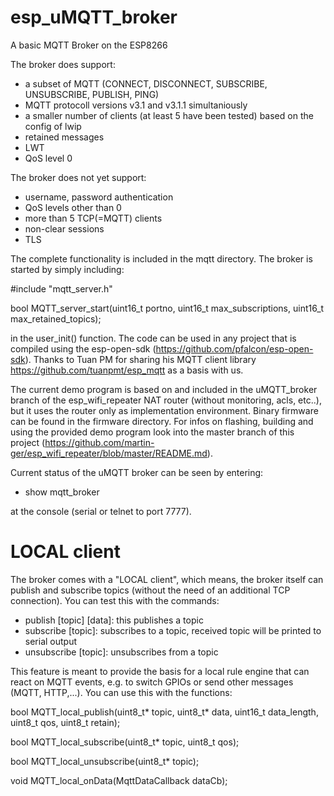 # esp_uMQTT_broker
A basic MQTT Broker on the ESP8266

The broker does support:
- a subset of MQTT (CONNECT, DISCONNECT, SUBSCRIBE, UNSUBSCRIBE, PUBLISH, PING)
- MQTT protocoll versions v3.1 and v3.1.1 simultaniously
- a smaller number of clients (at least 5 have been tested) based on the config of lwip
- retained messages
- LWT
- QoS level 0

The broker does not yet support:
- username, password authentication
- QoS levels other than 0
- more than 5 TCP(=MQTT) clients
- non-clear sessions
- TLS

The complete functionality is included in the mqtt directory. The broker is started by simply including:

#include "mqtt_server.h"

bool MQTT_server_start(uint16_t portno, uint16_t max_subscriptions, uint16_t max_retained_topics);

in the user_init() function. The code can be used in any project that is compiled using the esp-open-sdk (https://github.com/pfalcon/esp-open-sdk). Thanks to Tuan PM for sharing his MQTT client library https://github.com/tuanpmt/esp_mqtt as a basis with us.

The current demo program is based on and included in the uMQTT_broker branch of the esp_wifi_repeater NAT router (without monitoring, acls, etc..), but it uses the router only as implementation environment. Binary firmware can be found in the firmware directory. For infos on flashing, building and using the provided demo program look into the master branch of this project (https://github.com/martin-ger/esp_wifi_repeater/blob/master/README.md).

Current status of the uMQTT broker can be seen by entering:

- show mqtt_broker

at the console (serial or telnet to port 7777).

# LOCAL client
The broker comes with a "LOCAL client", which means, the broker itself can publish and subscribe topics (without the need of an additional TCP connection). You can test this with the commands:

- publish [topic] [data]: this publishes a topic
- subscribe [topic]: subscribes to a topic, received topic will be printed to serial output
- unsubscribe [topic]: unsubscribes from a topic

This feature is meant to provide the basis for a local rule engine that can react on MQTT events, e.g. to switch GPIOs or send other messages (MQTT, HTTP,...). You can use this with the functions:

bool MQTT_local_publish(uint8_t* topic, uint8_t* data, uint16_t data_length, uint8_t qos, uint8_t retain);

bool MQTT_local_subscribe(uint8_t* topic, uint8_t qos);

bool MQTT_local_unsubscribe(uint8_t* topic);

void MQTT_local_onData(MqttDataCallback dataCb);


